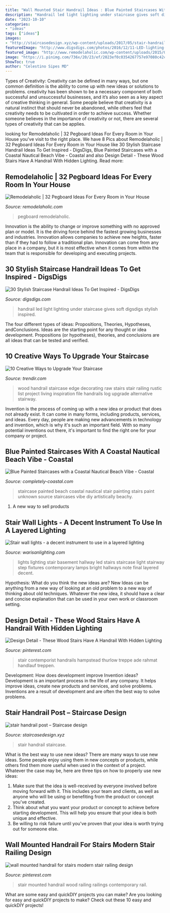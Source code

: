 ```yaml
---
title: "Wall Mounted Stair Handrail Ideas : Blue Painted Staircases With A Coastal Nautical Beach Vibe"
description: "Handrail led light lighting under staircase gives soft digsdigs stylish inspired"
date: "2023-10-10"
categories:
- "ideas"
tags: ["ideas"]
images:
- "http://staircasedesign.xyz/wp-content/uploads/2017/05/stair-handrail-post_0.jpg"
featuredImage: "http://www.digsdigs.com/photos/2016/12/11-LED-lighting-under-the-handrail-gives-off-a-soft-light.jpg"
featured_image: "http://www.remodelaholic.com/wp-content/uploads/2015/03/pegboard.jpg"
image: "https://i.pinimg.com/736x/20/23/ef/2023ef0c0354267757e97080c42c76f7.jpg"
ShowToc: true
author: "Celestino Sipes MD"
---
```



Types of Creativity:
Creativity can be defined in many ways, but one common definition is the ability to come up with new ideas or solutions to problems. creativity has been shown to be a necessary component of both successful and unsuccessful businesses, and it’s also seen as a key aspect of creative thinking in general. Some people believe that creativity is a natural instinct that should never be abandoned, while others feel that creativity needs to be cultivated in order to achieve success. Whether someone believes in the importance of creativity or not, there are several types of creativity that can be applies.

	

		
looking for Remodelaholic | 32 Pegboard Ideas For Every Room in Your House you've visit to the right place. We have 8 Pics about Remodelaholic | 32 Pegboard Ideas For Every Room in Your House like 30 Stylish Staircase Handrail Ideas To Get Inspired - DigsDigs, Blue Painted Staircases with a Coastal Nautical Beach Vibe - Coastal and also Design Detail - These Wood Stairs Have A Handrail With Hidden Lighting. Read more:
		
    
## Remodelaholic | 32 Pegboard Ideas For Every Room In Your House

<img loading=lazy src="http://www.remodelaholic.com/wp-content/uploads/2015/03/pegboard.jpg" onerror="this.onerror=null;this.src='https://tse1.mm.bing.net/th?id=OIP.SjNXjIiz4wImIr_xb1xCCQHaJ3&amp;pid=15.1';" alt="Remodelaholic | 32 Pegboard Ideas For Every Room in Your House">

_Source: remodelaholic.com_

>pegboard remodelaholic. 

	

Innovation is the ability to change or improve something with no approved plan or model. It is the driving force behind the fastest growing businesses and industries. Innovation allows companies to achieve new heights, faster than if they had to follow a traditional plan. Innovation can come from any place in a company, but it is most effective when it comes from within the team that is responsible for developing and executing projects.

    
## 30 Stylish Staircase Handrail Ideas To Get Inspired - DigsDigs

<img loading=lazy src="http://www.digsdigs.com/photos/2016/12/11-LED-lighting-under-the-handrail-gives-off-a-soft-light.jpg" onerror="this.onerror=null;this.src='https://tse4.mm.bing.net/th?id=OIP.a8-voj1-82I-fbBNGTGGJAHaLG&amp;pid=15.1';" alt="30 Stylish Staircase Handrail Ideas To Get Inspired - DigsDigs">

_Source: digsdigs.com_

>handrail led light lighting under staircase gives soft digsdigs stylish inspired. 

	

The four different types of ideas: Propositions, Theories, Hypotheses, andConclusions.
Ideas are the starting point for any thought or idea development. Propositions (or hypotheses), theories, and conclusions are all ideas that can be tested and verified.

    
## 10 Creative Ways To Upgrade Your Staircase

<img loading=lazy src="https://cdn.trendir.com/wp-content/uploads/2017/09/log-handrail.jpg" onerror="this.onerror=null;this.src='https://tse3.mm.bing.net/th?id=OIP.LgKfyCOpdul5RGN8bdVpYwHaLT&amp;pid=15.1';" alt="10 Creative Ways to Upgrade Your Staircase">

_Source: trendir.com_

>wood handrail staircase edge decorating raw stairs stair railing rustic list project living inspiration file handrails log upgrade alternative stairway. 

	

Invention is the process of coming up with a new idea or product that does not already exist. It can come in many forms, including products, services, and ideas. Every day, people are making new advancements in technology and invention, which is why it's such an important field. With so many potential inventions out there, it's important to find the right one for your company or project.

    
## Blue Painted Staircases With A Coastal Nautical Beach Vibe - Coastal

<img loading=lazy src="https://3.bp.blogspot.com/-ttRl3aguK7Y/UwMECCiN1-I/AAAAAAAA9qA/dLVXCGBtpQg/s1600/stair-painting-with-beach-scene.jpg" onerror="this.onerror=null;this.src='https://tse4.mm.bing.net/th?id=OIP.fruwv-j0FEfXxtLFXlY6hAHaK7&amp;pid=15.1';" alt="Blue Painted Staircases with a Coastal Nautical Beach Vibe - Coastal">

_Source: completely-coastal.com_

>staircase painted beach coastal nautical stair painting stairs paint unknown source staircases vibe diy artistically beachy. 

	

1. A new way to sell products

    
## Stair Wall Lights - A Decent Instrument To Use In A Layered Lighting

<img loading=lazy src="http://warisanlighting.com/wp-content/uploads/2016/06/stair-wall-lights-photo-5.jpg" onerror="this.onerror=null;this.src='https://tse2.mm.bing.net/th?id=OIP.U6_MYYcXL6FNQKbBpBzdwwDMEy&amp;pid=15.1';" alt="Stair wall lights - a decent instrument to use in a layered lighting">

_Source: warisanlighting.com_

>lights lighting stair basement hallway led stairs staircase light stairway step fixtures contemporary lamps bright hallways note final layered decent. 

	

Hypothesis: What do you think the new ideas are?
New Ideas can be anything from a new way of looking at an old problem to a new way of thinking about old techniques. Whatever the new idea, it should have a clear and concise explanation that can be used in your own work or classroom setting.

    
## Design Detail - These Wood Stairs Have A Handrail With Hidden Lighting

<img loading=lazy src="https://i.pinimg.com/736x/20/23/ef/2023ef0c0354267757e97080c42c76f7.jpg" onerror="this.onerror=null;this.src='https://tse2.mm.bing.net/th?id=OIP.b5VRzKocaaZyS8WKwpFCjAHaLJ&amp;pid=15.1';" alt="Design Detail - These Wood Stairs Have A Handrail With Hidden Lighting">

_Source: pinterest.com_

>stair contemporist handrails hampstead thurlow treppe ade rahmat handlauf treppen. 

	

Development: How does development improve Invention ideas?
Development is an important process in the life of any company. It helps improve ideas, create new products and services, and solve problems. Inventions are a result of development and are often the best way to solve problems.

    
## Stair Handrail Post – Staircase Design

<img loading=lazy src="http://staircasedesign.xyz/wp-content/uploads/2017/05/stair-handrail-post_0.jpg" onerror="this.onerror=null;this.src='https://tse1.mm.bing.net/th?id=OIP.sOmSbWsSJVcUynqr_jQrRQHaJ3&amp;pid=15.1';" alt="stair handrail post – Staircase design">

_Source: staircasedesign.xyz_

>stair handrail staircase. 

	

What is the best way to use new ideas?
There are many ways to use new ideas. Some people enjoy using them in new concepts or products, while others find them more useful when used in the context of a project. Whatever the case may be, here are three tips on how to properly use new ideas:
1. Make sure that the idea is well-received by everyone involved before moving forward with it. This includes your team and clients, as well as anyone who will be using or benefiting from the product or concept you've created.
2. Think about what you want your product or concept to achieve before starting development. This will help you ensure that your idea is both unique and effective.
3. Be willing to risk failure until you've proven that your idea is worth trying out for someone else.

    
## Wall Mounted Handrail For Stairs Modern Stair Railing Design

<img loading=lazy src="https://i.pinimg.com/736x/40/4a/6e/404a6e8007755c559614b9e128a9c5af.jpg" onerror="this.onerror=null;this.src='https://tse4.mm.bing.net/th?id=OIP.pcXXacL_A5t7958mNbmIAgHaLH&amp;pid=15.1';" alt="wall mounted handrail for stairs modern stair railing design">

_Source: pinterest.com_

>stair mounted handrail wood railing railings contemporary rail. 

	

What are some easy and quickDIY projects you can make?
Are you looking for easy and quickDIY projects to make? Check out these 10 easy and quickDIY projects!

